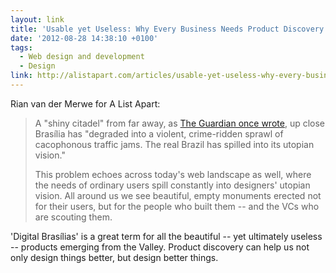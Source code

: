 ```yaml
---
layout: link
title: 'Usable yet Useless: Why Every Business Needs Product Discovery'
date: '2012-08-28 14:38:10 +0100'
tags:
  - Web design and development
  - Design
link: http://alistapart.com/articles/usable-yet-useless-why-every-business-needs-product-discovery/
---
```

Rian van der Merwe for A List Apart:

> A "shiny citadel" from far away, as [The Guardian once wrote][1], up close Brasília has "degraded into a violent, crime-ridden sprawl of cacophonous traffic jams. The real Brazil has spilled into its utopian vision."
> 
> This problem echoes across today's web landscape as well, where the needs of ordinary users spill constantly into designers' utopian vision. All around us we see beautiful, empty monuments erected not for their users, but for the people who built them -- and the VCs who are scouting them.

'Digital Brasílias' is a great term for all the beautiful -- yet ultimately useless -- products emerging from the Valley. Product discovery can help us not only design things better, but design better things.

[1]: http://www.theguardian.com/world/2008/mar/12/brazil
